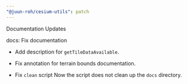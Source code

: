 ```yaml
---
"@juun-roh/cesium-utils": patch
---
```


Documentation Updates

docs: Fix documentation

* Add description for `getTileDataAvailable`.

* Fix annotation for terrain bounds documentation.

* Fix `clean` script
Now the script does not clean up the `docs` directory.
